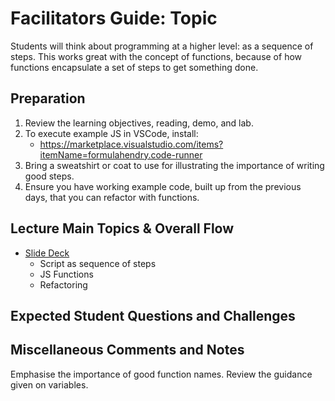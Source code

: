 # Facilitators Guide: Topic

Students will think about programming at a higher level: as a sequence of steps. This works great with the concept of functions, because of how functions encapsulate a set of steps to get something done.

## Preparation
1. Review the learning objectives, reading, demo, and lab.
1. To execute example JS in VSCode, install:
    - https://marketplace.visualstudio.com/items?itemName=formulahendry.code-runner
1. Bring a sweatshirt or coat to use for illustrating the importance of writing good steps.
1. Ensure you have working example code, built up from the previous days, that you can refactor with functions. 

## Lecture Main Topics & Overall Flow

- [Slide Deck](https://docs.google.com/presentation/d/1ClRYKjhLcmJjEBkRT5ZA0Yj7kuc0Ci-zfCYhL5BVZPA/edit)
  - Script as sequence of steps
  - JS Functions
  - Refactoring

## Expected Student Questions and Challenges

## Miscellaneous Comments and Notes

Emphasise the importance of good function names. Review the guidance given on variables. 
